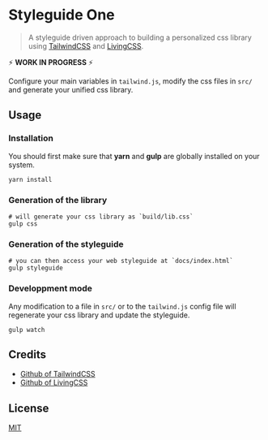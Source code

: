 Styleguide One
===
> A styleguide driven approach to building a personalized css library using [TailwindCSS](https://tailwindcss.com) and [LivingCSS](https://github.com/straker/livingcss).

⚡️ **WORK IN PROGRESS** ⚡️ 

Configure your main variables in `tailwind.js`, modify the css files in `src/` and generate your unified css library.

## Usage

### Installation

You should first make sure that **yarn** and **gulp** are globally installed on your system.

```shell
yarn install
```


### Generation of the library

```shell
# will generate your css library as `build/lib.css`
gulp css
```


### Generation of the styleguide

```shell
# you can then access your web styleguide at `docs/index.html`
gulp styleguide
```


### Developpment mode

Any modification to a file in `src/` or to the `tailwind.js` config file will regenerate your css library and update the styleguide.
```shell
gulp watch
```

## Credits

- [Github of TailwindCSS](https://github.com/tailwindcss/tailwindcss)
- [Github of LivingCSS](https://github.com/straker/livingcss)

## License

[MIT](https://opensource.org/licenses/MIT)
